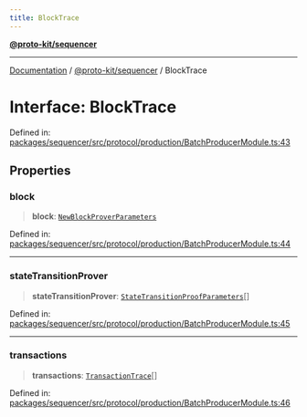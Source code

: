```yaml
---
title: BlockTrace
---
```


[**@proto-kit/sequencer**](../README.md)

***

[Documentation](../../../README.md) / [@proto-kit/sequencer](../README.md) / BlockTrace

# Interface: BlockTrace

Defined in: [packages/sequencer/src/protocol/production/BatchProducerModule.ts:43](https://github.com/proto-kit/framework/blob/28efa802e3737fc3b77339148b307ef7246f3ef1/packages/sequencer/src/protocol/production/BatchProducerModule.ts#L43)

## Properties

### block

> **block**: [`NewBlockProverParameters`](NewBlockProverParameters.md)

Defined in: [packages/sequencer/src/protocol/production/BatchProducerModule.ts:44](https://github.com/proto-kit/framework/blob/28efa802e3737fc3b77339148b307ef7246f3ef1/packages/sequencer/src/protocol/production/BatchProducerModule.ts#L44)

***

### stateTransitionProver

> **stateTransitionProver**: [`StateTransitionProofParameters`](StateTransitionProofParameters.md)[]

Defined in: [packages/sequencer/src/protocol/production/BatchProducerModule.ts:45](https://github.com/proto-kit/framework/blob/28efa802e3737fc3b77339148b307ef7246f3ef1/packages/sequencer/src/protocol/production/BatchProducerModule.ts#L45)

***

### transactions

> **transactions**: [`TransactionTrace`](TransactionTrace.md)[]

Defined in: [packages/sequencer/src/protocol/production/BatchProducerModule.ts:46](https://github.com/proto-kit/framework/blob/28efa802e3737fc3b77339148b307ef7246f3ef1/packages/sequencer/src/protocol/production/BatchProducerModule.ts#L46)
